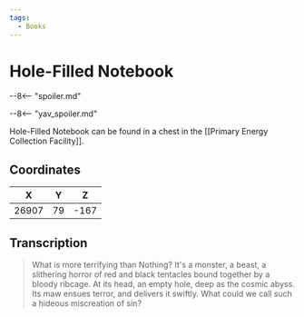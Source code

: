```yaml
---
tags:
  - Books
---
```

# Hole-Filled Notebook

--8<-- "spoiler.md"

--8<-- "yav_spoiler.md"

Hole-Filled Notebook can be found in a chest in the [[Primary Energy Collection Facility]].

## Coordinates
| **X** | **Y** | **Z** |
| :---: | :---: | :---: |
| 26907 |  79   | -167  |

## Transcription
> What is more terrifying than Nothing? It's a monster, a beast, a slithering horror of red and black tentacles bound together by a bloody ribcage. At its head, an empty hole, deep as the cosmic abyss. Its maw ensues terror, and delivers it swiftly. What could we call such a hideous miscreation of sin?



